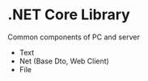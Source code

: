 ﻿# .NET Core Library

Common components of PC and server

- Text
- Net (Base Dto, Web Client)
- File